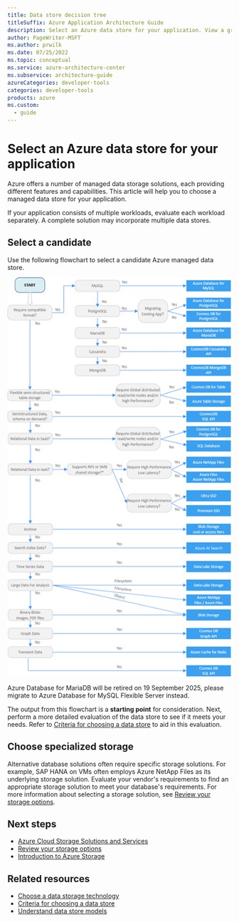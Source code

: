 ```yaml
---
title: Data store decision tree
titleSuffix: Azure Application Architecture Guide
description: Select an Azure data store for your application. View a graphical representation of choosing your data store.
author: PageWriter-MSFT
ms.author: prwilk
ms.date: 07/25/2022
ms.topic: conceptual
ms.service: azure-architecture-center
ms.subservice: architecture-guide
azureCategories: developer-tools
categories: developer-tools
products: azure
ms.custom:
  - guide
---
```


# Select an Azure data store for your application

Azure offers a number of managed data storage solutions, each providing different features and capabilities. This article will help you to choose a managed data store for your application.

If your application consists of multiple workloads, evaluate each workload separately. A complete solution may incorporate multiple data stores.

## Select a candidate

Use the following flowchart to select a candidate Azure managed data store.

![Data store decision tree](./images/data-store-decision-tree.png)

Azure Database for MariaDB will be retired on 19 September 2025, please migrate to Azure Database for MySQL Flexible Server instead.

The output from this flowchart is a **starting point** for consideration. Next, perform a more detailed evaluation of the data store to see if it meets your needs. Refer to [Criteria for choosing a data store](./data-store-considerations.md) to aid in this evaluation.

## Choose specialized storage

Alternative database solutions often require specific storage solutions. For example, SAP HANA on VMs often employs Azure NetApp Files as its underlying storage solution. Evaluate your vendor's requirements to find an appropriate storage solution to meet your database's requirements. For more information about selecting a storage solution, see [Review your storage options](/azure/cloud-adoption-framework/ready/considerations/storage-options).

## Next steps

- [Azure Cloud Storage Solutions and Services](https://azure.microsoft.com/products/category/storage)
- [Review your storage options](/azure/cloud-adoption-framework/ready/considerations/storage-options)
- [Introduction to Azure Storage](/azure/storage/common/storage-introduction)

## Related resources

- [Choose a data storage technology](../../data-guide/technology-choices/data-storage.md)
- [Criteria for choosing a data store](data-store-considerations.md)
- [Understand data store models](data-store-overview.md)
